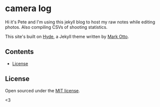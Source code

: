 # camera log

Hi it's Pete and I'm using this jekyll blog to host my raw notes while editing photos. Also compiling CSVs of shooting statistics. 

This site's built on [Hyde](http://hyde.getpoole.com/), a Jekyll theme written by [Mark Otto](<https://github.com/mdo>).


## Contents

- [License](#license)

## License

Open sourced under the [MIT license](LICENSE.md).

<3
